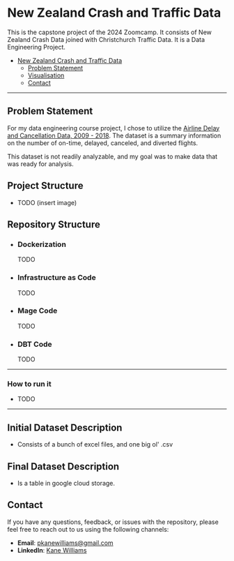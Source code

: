 # New Zealand Crash and Traffic Data
This is the capstone project of the 2024 Zoomcamp. It consists of New Zealand Crash Data joined with Christchurch Traffic Data. It is a Data Engineering Project.
- [New Zealand Crash and Traffic Data](#new-zealand-crash-and-traffic-data)
  - [Problem Statement](#problem-statement)
  - [Visualisation](#visualisation)
  - [Contact](#contact)

***
## Problem Statement
For my data engineering course project, I chose to utilize the [Airline Delay and Cancellation Data, 2009 - 2018](https://www.kaggle.com/datasets/yuanyuwendymu/airline-delay-and-cancellation-data-2009-2018). The dataset is a summary information on the number of on-time, delayed, canceled, and diverted flights. 

This dataset is not readily analyzable, and my goal was to make data that was ready for analysis.

## Project Structure

 - TODO (insert image)


## Repository Structure

- ### Dockerization
    TODO

- ### Infrastructure as Code
    TODO

- ### Mage Code
    TODO
  
- ### DBT Code
    TODO

***

### How to run it
  - TODO
  
***

## Initial Dataset Description

  - Consists of a bunch of excel files, and one big ol' .csv

## Final Dataset Description

-  Is a table in google cloud storage.

## Contact

If you have any questions, feedback, or issues with the repository, please feel free to reach out to us using the following channels:

- **Email**: pkanewilliams@gmail.com
- **LinkedIn**: [Kane Williams](https://www.linkedin.com/in/kane-williams01/)

